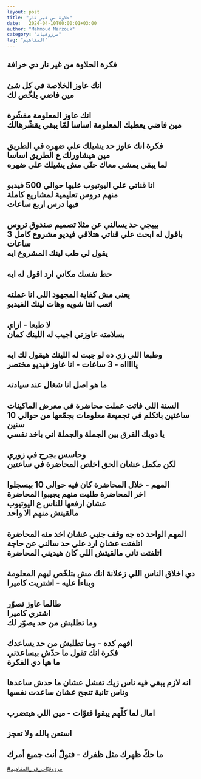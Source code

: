 ```yaml
---
layout: post
title: "حلاوة من غير نار"
date:   2024-04-10T00:00:01+03:00
author: "Mahmoud Marzouk"
category: "مرزوقيات"
tag: "المفاهيم"
---
```



فكرة الحلاوة من غير نار دي خرافة  
-  
انك عاوز الخلاصة في كل شئ  
مين فاضي يلخّص لك  
-  
انك عاوز المعلومة مقشّرة  
مين فاضي يعطيك المعلومة اساسا لمّا يبقي يقشّرهالك  
-  
فكرة انك عاوز حد يشيلك علي ضهره في الطريق  
مين هيشاورلك ع الطريق اساسا  
لما يبقي يمشي معاك حتّي مش يشيلك علي ضهره  
-  
انا قناتي علي اليوتيوب عليها حوالي 500 فيديو  
منهم دروس تعليمية لمشاريع كاملة  
فيها درس اربع ساعات  
-  
بييجي حد يسالني عن مثلا تصميم صندوق تروس  
باقول له ابحث علي قناتي هتلاقي فيديو مشروع كامل 3
ساعات  
يقول لي طب لينك المشروع ايه  
-  
حط نفسك مكاني ارد اقول له ايه  
-  
يعني مش كفاية المجهود اللي انا عملته  
اتعب انتا شويه وهات لينك الفيديو  
-  
لا طبعا - ازاي  
بسلامته عاوزني اجيب له اللينك كمان  
-  
وطبعا اللي زي ده لو جبت له اللينك هيقول لك ايه  
ياااااه - 3 ساعات - انا عاوز فيديو مختصر  
-  
ما هو اصل انا شغال عند سيادته  
-  
السنة اللي فاتت عملت محاضرة في معرض الماكينات  
ساعتين باتكلم في تجميعة معلومات بجمّعها من حوالي 10
سنين  
يا دوبك الفرق بين الجملة والجملة اني باخد نفسي  
-  
وحاسس بجرح في زوري  
لكن مكمل عشان الحق اخلص المحاضرة في ساعتين  
-  
المهم - خلال المحاضرة كان فيه حوالي 10 بيسجلوا  
اخر المحاضرة طلبت منهم يجيبوا المحاضرة  
عشان ارفعها للناس ع اليوتيوب  
مالقيتش منهم الا واحد  
-  
المهم الواحد ده جه وقف جنبي عشان اخد منه
المحاضرة  
اتلفتت عشان ارد علي حد سالني عن حاجة  
اتلفتت تاني مالقيتش اللي كان هيديني المحاضرة  
-  
دي اخلاق الناس اللي زعلانة انك مش بتلخّص ليهم
المعلومة  
وبناءا عليه - اشتريت كاميرا  
-  
طالما عاوز تصوّر  
اشتري كاميرا  
وما تطلبش من حد يصوّر لك  
-  
افهم كده - وما تطلبش من حد يساعدك  
فكرة انك تقول ما حدّش بيساعدني  
ما هيا دي الفكرة  
-  
انه لازم يبقي فيه ناس زيك تفشل عشان ما حدش
ساعدها  
وناس تانية تنجح عشان ساعدت نفسها  
-  
امال لما كلّهم يبقوا فتوّات - مين اللي هيتضرب  
-  
استعن بالله ولا تعجز  
-  
ما حكّ ظهرك مثل ظفرك - فتولّ أنت جميع أمرك  
-  
[<u>\#مرزوقيّات\_في\_المفاهيم</u>](https://www.facebook.com/hashtag/مرزوقيّات_في_المفاهيم?source=feed_text)

